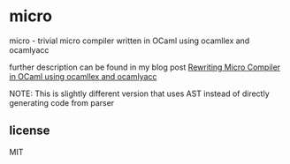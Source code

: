 micro
=====

micro - trivial micro compiler written in OCaml using ocamllex and ocamlyacc

further description can be found in my blog post [Rewriting Micro Compiler in OCaml using ocamllex and ocamlyacc](http://troydm.github.io/blog/2014/11/14/rewriting-micro-compiler-in-ocaml-using-ocamllex-and-ocamlyacc/)

NOTE: This is slightly different version that uses AST instead of directly generating code from parser

license
-------
MIT
